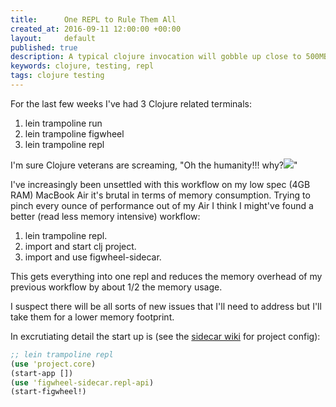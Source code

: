 ```yaml
---
title:      One REPL to Rule Them All
created_at: 2016-09-11 12:00:00 +00:00
layout:     default
published: true
description: A typical clojure invocation will gobble up close to 500MB. If you're running a ClojureScript project that'll be 1G for figwheel and a Clojure nREPL. I think I've found an improved workflow that reduces that memory pressure.
keywords: clojure, testing, repl
tags: clojure testing
---
```


For the last few weeks I've had 3 Clojure related terminals:

1. lein trampoline run
2. lein trampoline figwheel
3. lein trampoline repl

I'm sure Clojure veterans are screaming, "Oh the humanity!!! why?![](?)"

I've increasingly been unsettled with this workflow on my low spec (4GB RAM) MacBook Air it's brutal in terms of memory consumption. Trying to pinch every ounce of performance out of my Air I think I might've found a better (read less memory intensive) workflow:

1. lein trampoline repl.
2. import and start clj project.
2. import and use figwheel-sidecar.

This gets everything into one repl and reduces the memory overhead of my previous workflow by about 1/2 the memory usage.

I suspect there will be all sorts of new issues that I'll need to address but I'll take them for a lower memory footprint.

In excrutiating detail the start up is (see the [sidecar wiki](https://github.com/bhauman/lein-figwheel/wiki/Using-the-Figwheel-REPL-within-NRepl) for project config):

```clojure
;; lein trampoline repl
(use 'project.core)
(start-app [])
(use 'figwheel-sidecar.repl-api)
(start-figwheel!)
```
